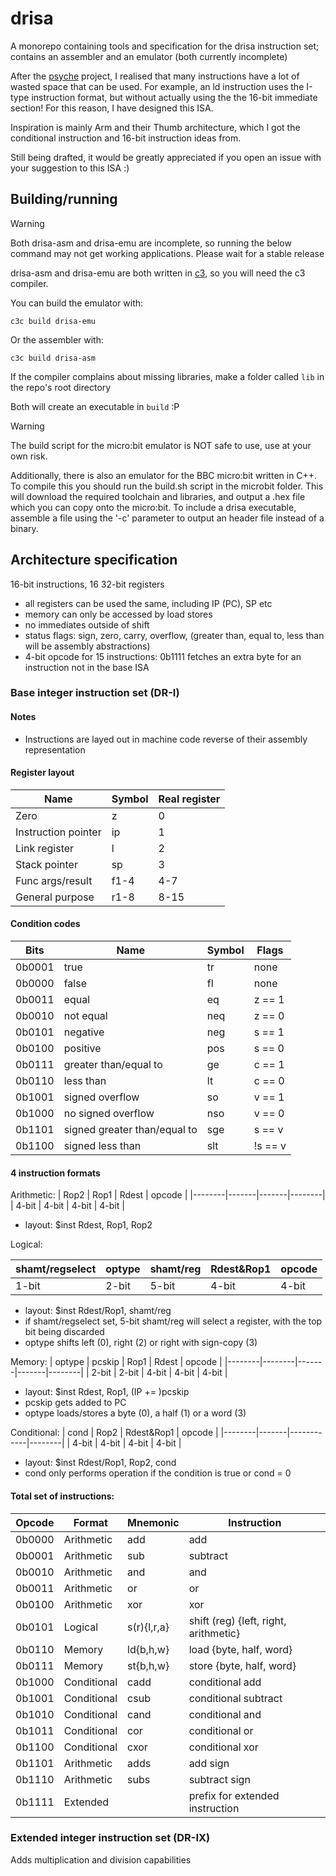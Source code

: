# drisa

A monorepo containing tools and specification for the drisa instruction set; contains an assembler and an emulator (both currently incomplete)

After the [psyche](https://github.com/tmkcell/psyche) project, I realised that many instructions have a lot of wasted space that can be used. 
For example, an ld instruction uses the I-type instruction format, but without actually using the the 16-bit immediate section!
For this reason, I have designed this ISA. 

Inspiration is mainly Arm and their Thumb architecture, which I got the conditional instruction and 16-bit instruction ideas from.

Still being drafted, it would be greatly appreciated if you open an issue with your suggestion to this ISA :)

## Building/running

> [!WARNING] 
> Both drisa-asm and drisa-emu are incomplete, so running the below command may not get working applications. Please wait for a stable release

drisa-asm and drisa-emu are both written in [c3](https://c3-lang.org/), so you will need the c3 compiler.

You can build the emulator with:
```
c3c build drisa-emu 
```
Or the assembler with:
```
c3c build drisa-asm
```
If the compiler complains about missing libraries, make a folder called `lib` in the repo's root directory

Both will create an executable in `build` :P

> [!WARNING] 
> The build script for the micro:bit emulator is NOT safe to use, use at your own risk.

Additionally, there is also an emulator for the BBC micro:bit written in C++. To compile this you should run the build.sh script in the microbit folder. This will download the required toolchain and libraries, and output a .hex file which you can copy onto the micro:bit. To include a drisa executable, assemble a file using the '-c' parameter to output an header file instead of a binary.

## Architecture specification

16-bit instructions, 16 32-bit registers
- all registers can be used the same, including IP (PC), SP etc
- memory can only be accessed by load stores
- no immediates outside of shift
- status flags: sign, zero, carry, overflow, (greater than, equal to, less than will be assembly abstractions) 
- 4-bit opcode for 15 instructions: 0b1111 fetches an extra byte for an instruction not in the base ISA

### Base integer instruction set (DR-I)
#### Notes
- Instructions are layed out in machine code reverse of their assembly representation

#### Register layout
| Name                | Symbol | Real register |
|---------------------|--------|---------------|
| Zero                | z      | 0             |
| Instruction pointer | ip     | 1             |
| Link register       | l      | 2             |
| Stack pointer       | sp     | 3             |
| Func args/result    | f1-4   | 4-7           |
| General purpose     | r1-8   | 8-15          |

#### Condition codes
| Bits   | Name                         | Symbol | Flags   |
|--------|------------------------------|--------|---------|
| 0b0001 | true                         | tr     | none    |
| 0b0000 | false                        | fl     | none    |
| 0b0011 | equal                        | eq     | z == 1  |
| 0b0010 | not equal                    | neq    | z == 0  |
| 0b0101 | negative                     | neg    | s == 1  |
| 0b0100 | positive                     | pos    | s == 0  |
| 0b0111 | greater than/equal to        | ge     | c == 1  |
| 0b0110 | less than                    | lt     | c == 0  |
| 0b1001 | signed overflow              | so     | v == 1  |
| 0b1000 | no signed overflow           | nso    | v == 0  |
| 0b1101 | signed greater than/equal to | sge    | s == v  |
| 0b1100 | signed less than             | slt    | !s == v |

#### 4 instruction formats
Arithmetic:
| Rop2   | Rop1  | Rdest | opcode |
|--------|-------|-------|--------|
| 4-bit  | 4-bit | 4-bit | 4-bit  |

- layout: $inst Rdest, Rop1, Rop2

Logical:

| shamt/regselect | optype | shamt/reg | Rdest&Rop1 | opcode |
|-----------------|--------|-----------|------------|--------|
| 1-bit           | 2-bit  | 5-bit     | 4-bit      | 4-bit  |

- layout: $inst Rdest/Rop1, shamt/reg
- if shamt/regselect set, 5-bit shamt/reg will select a register, with the top bit being discarded
- optype shifts left (0), right (2) or right with sign-copy (3)

Memory:
| optype | pcskip | Rop1  | Rdest | opcode |
|--------|--------|-------|-------|--------|
| 2-bit  | 2-bit  | 4-bit | 4-bit | 4-bit  |

- layout: $inst Rdest, Rop1, (IP += )pcskip
- pcskip gets added to PC
- optype loads/stores a byte (0), a half (1) or a word (3)

Conditional:
| cond   | Rop2  | Rdest&Rop1 | opcode |
|--------|-------|------------|--------|
| 4-bit  | 4-bit | 4-bit      | 4-bit  |

- layout: $inst Rdest/Rop1, Rop2, cond
- cond only performs operation if the condition is true or cond = 0

#### Total set of instructions:
| Opcode | Format      | Mnemonic    | Instruction                           |
|--------|-------------|-------------|---------------------------------------|
| 0b0000 | Arithmetic  | add         | add                                   |
| 0b0001 | Arithmetic  | sub         | subtract                              |
| 0b0010 | Arithmetic  | and         | and                                   |
| 0b0011 | Arithmetic  | or          | or                                    |
| 0b0100 | Arithmetic  | xor         | xor                                   |
| 0b0101 | Logical     | s(r){l,r,a} | shift (reg) {left, right, arithmetic} |
| 0b0110 | Memory      | ld{b,h,w}   | load {byte, half, word}               |
| 0b0111 | Memory      | st{b,h,w}   | store {byte, half, word}              |
| 0b1000 | Conditional | cadd        | conditional add                       |
| 0b1001 | Conditional | csub        | conditional subtract                  |
| 0b1010 | Conditional | cand        | conditional and                       |
| 0b1011 | Conditional | cor         | conditional or                        |
| 0b1100 | Conditional | cxor        | conditional xor                       |
| 0b1101 | Arithmetic  | adds        | add sign                              |
| 0b1110 | Arithmetic  | subs        | subtract sign                         |
| 0b1111 | Extended    |             | prefix for extended instruction       |
### Extended integer instruction set (DR-IX)
Adds multiplication and division capabilities
